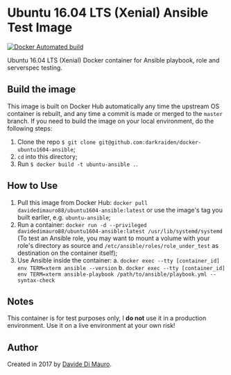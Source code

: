 # Ubuntu 16.04 LTS (Xenial) Ansible Test Image

[![Docker Automated build](https://img.shields.io/docker/automated/davidedimauro88/ubuntu1604-ansible.svg?maxAge=2592000)](https://hub.docker.com/r/davidedimauro88/ubuntu1604-ansible/)

Ubuntu 16.04 LTS (Xenial) Docker container for Ansible playbook, role and serverspec testing.

## Build the image

This image is built on Docker Hub automatically any time the upstream OS container is rebuilt, and any time a commit is made or merged to the `master` branch.
If you need to build the image on your local environment, do the following steps:

  1. Clone the repo `$ git clone git@github.com:darkraiden/docker-ubuntu1604-ansible`;
  2. `cd` into this directory;
  3. Run `$ docker build -t ubuntu-ansible .`.

## How to Use

  1. Pull this image from Docker Hub: `docker pull davidedimauro88/ubuntu1604-ansible:latest` or use the image's tag you built earlier, e.g. `ubuntu-ansible`;
  2. Run a container: `docker run -d --privileged davidedimauro88/ubuntu1604-ansible:latest /usr/lib/systemd/systemd` (To test an Ansible role, you may want to mount a volume with your role's directory as source and `/etc/ansible/roles/role_under_test` as destination on the container itself);
  3. Use Ansible inside the container:
    a. `docker exec --tty [container_id] env TERM=xterm ansible --version`
    b. `docker exec --tty [container_id] env TERM=xterm ansible-playbook /path/to/ansible/playbook.yml --syntax-check`

## Notes

This container is for test purposes only, I **do not** use it in a production environment. Use it on a live environment at your own risk!

## Author

Created in 2017 by [Davide Di Mauro](https://github.com/darkraiden).
